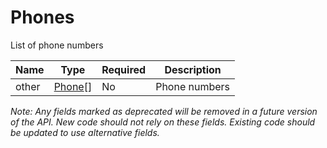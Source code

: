 # Phones

List of phone numbers

| Name | Type | Required | Description |
| - | - | - | - |
| other | [Phone](phone.md)[] | No | Phone numbers |

*Note: Any fields marked as deprecated will be removed in a future version of the API. New code should not rely on these fields. Existing code should be updated to use alternative fields.*
